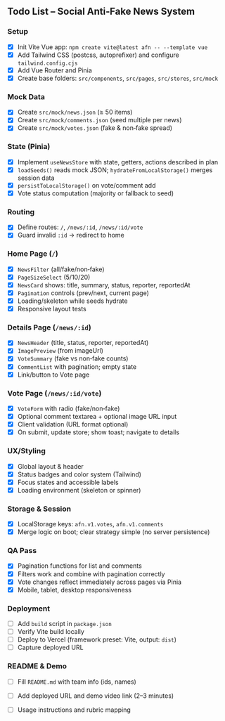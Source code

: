 ## Todo List – Social Anti‑Fake News System

### Setup
- [x] Init Vite Vue app: `npm create vite@latest afn -- --template vue`
- [x] Add Tailwind CSS (postcss, autoprefixer) and configure `tailwind.config.cjs`
- [x] Add Vue Router and Pinia
- [x] Create base folders: `src/components`, `src/pages`, `src/stores`, `src/mock`

### Mock Data
 - [x] Create `src/mock/news.json` (≥ 50 items)
 - [x] Create `src/mock/comments.json` (seed multiple per news)
 - [x] Create `src/mock/votes.json` (fake & non‑fake spread)

### State (Pinia)
- [x] Implement `useNewsStore` with state, getters, actions described in plan
- [x] `loadSeeds()` reads mock JSON; `hydrateFromLocalStorage()` merges session data
- [x] `persistToLocalStorage()` on vote/comment add
- [x] Vote status computation (majority or fallback to seed)

### Routing
- [x] Define routes: `/`, `/news/:id`, `/news/:id/vote`
- [x] Guard invalid `:id` → redirect to home

### Home Page (`/`)
- [x] `NewsFilter` (all/fake/non‑fake)
- [x] `PageSizeSelect` (5/10/20)
- [x] `NewsCard` shows: title, summary, status, reporter, reportedAt
- [x] `Pagination` controls (prev/next, current page)
- [x] Loading/skeleton while seeds hydrate
- [x] Responsive layout tests

### Details Page (`/news/:id`)
- [x] `NewsHeader` (title, status, reporter, reportedAt)
- [x] `ImagePreview` (from imageUrl)
- [x] `VoteSummary` (fake vs non‑fake counts)
- [x] `CommentList` with pagination; empty state
- [x] Link/button to Vote page

### Vote Page (`/news/:id/vote`)
- [x] `VoteForm` with radio (fake/non‑fake)
- [x] Optional comment textarea + optional image URL input
- [x] Client validation (URL format optional)
- [x] On submit, update store; show toast; navigate to details

### UX/Styling
- [x] Global layout & header
- [x] Status badges and color system (Tailwind)
- [x] Focus states and accessible labels
- [x] Loading environment (skeleton or spinner)

### Storage & Session
- [x] LocalStorage keys: `afn.v1.votes`, `afn.v1.comments`
- [x] Merge logic on boot; clear strategy simple (no server persistence)

### QA Pass
- [x] Pagination functions for list and comments
- [x] Filters work and combine with pagination correctly
- [x] Vote changes reflect immediately across pages via Pinia
- [x] Mobile, tablet, desktop responsiveness

### Deployment
- [ ] Add `build` script in `package.json`
- [ ] Verify Vite build locally
- [ ] Deploy to Vercel (framework preset: Vite, output: `dist`)
- [ ] Capture deployed URL

### README & Demo
- [ ] Fill `README.md` with team info (ids, names)
- [ ] Add deployed URL and demo video link (2–3 minutes)
- [ ] Usage instructions and rubric mapping


